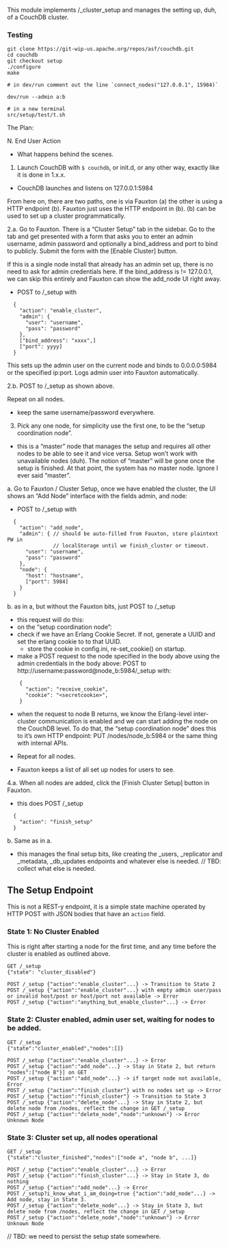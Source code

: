 This module implements /_cluster_setup and manages the setting up, duh, of a CouchDB cluster.

### Testing

```
git clone https://git-wip-us.apache.org/repos/asf/couchdb.git
cd couchdb
git checkout setup
./configure
make

# in dev/run comment out the line `connect_nodes("127.0.0.1", 15984)`

dev/run --admin a:b

# in a new terminal
src/setup/test/t.sh

```

The Plan:

N. End User Action
- What happens behind the scenes.


1. Launch CouchDB with `$ couchdb`, or init.d, or any other way, exactly
like it is done in 1.x.x.
- CouchDB launches and listens on 127.0.0.1:5984

From here on, there are two paths, one is via Fauxton (a) the other is
using a HTTP endpoint (b). Fauxton just uses the HTTP endpoint in (b).
(b) can be used to set up a cluster programmatically.


2.a. Go to Fauxton. There is a “Cluster Setup” tab in the sidebar. Go
to the tab and get presented with a form that asks you to enter an admin
username, admin password and optionally a bind_address and port to bind
to publicly. Submit the form with the [Enable Cluster] button.

If this is a single node install that already has an admin set up, there
is no need to ask for admin credentials here. If the bind_address is !=
127.0.0.1, we can skip this entirely and Fauxton can show the add_node
UI right away.

- POST to /_setup with
```
  {
    "action": "enable_cluster",
    "admin": {
      "user": "username",
      "pass": "password"
    },
    ["bind_address": "xxxx",]
    ["port": yyyy]
  }
```

This sets up the admin user on the current node and binds to 0.0.0.0:5984
or the specified ip:port. Logs admin user into Fauxton automatically.

2.b. POST to /_setup as shown above.

Repeat on all nodes.
- keep the same username/password everywhere.


3. Pick any one node, for simplicity use the first one, to be the
“setup coordination node”.
- this is a “master” node that manages the setup and requires all
  other nodes to be able to see it and vice versa. Setup won’t work
  with unavailable nodes (duh). The notion of “master” will be gone
  once the setup is finished. At that point, the system has no
  master node. Ignore I ever said “master”.

a. Go to Fauxton / Cluster Setup, once we have enabled the cluster, the
UI shows an “Add Node” interface with the fields admin, and node:
- POST to /_setup with
```
  {
    "action": "add_node",
    "admin": { // should be auto-filled from Fauxton, store plaintext PW in
               // localStorage until we finish_cluster or timeout.
      "user": "username",
      "pass": "password"
    },
    "node": {
      "host": "hostname",
      ["port": 5984]
    }
  }
```

b. as in a, but without the Fauxton bits, just POST to /_setup
- this request will do this:
 - on the “setup coordination node”:
  - check if we have an Erlang Cookie Secret. If not, generate
    a UUID and set the erlang cookie to to that UUID.
    - store the cookie in config.ini, re-set_cookie() on startup.
  - make a POST request to the node specified in the body above
    using the admin credentials in the body above:
    POST to http://username:password@node_b:5984/_setup with:
```
    {
      "action": "receive_cookie",
      "cookie": "<secretcookie>",
    }
```

  - when the request to node B returns, we know the Erlang-level
    inter-cluster communication is enabled and we can start adding
    the node on the CouchDB level. To do that, the “setup
    coordination node” does this to it’s own HTTP endpoint:
    PUT /nodes/node_b:5984 or the same thing with internal APIs.

- Repeat for all nodes.
- Fauxton keeps a list of all set up nodes for users to see.


4.a. When all nodes are added, click the [Finish Cluster Setup] button
in Fauxton.
- this does POST /_setup
```
  {
    "action": "finish_setup"
  }
```

b. Same as in a.

- this manages the final setup bits, like creating the _users,
  _replicator and _metadata, _db_updates endpoints and
  whatever else is needed. // TBD: collect what else is needed.


## The Setup Endpoint

This is not a REST-y endpoint, it is a simple state machine operated
by HTTP POST with JSON bodies that have an `action` field.

### State 1: No Cluster Enabled

This is right after starting a node for the first time, and any time
before the cluster is enabled as outlined above.

```
GET /_setup
{"state": "cluster_disabled"}

POST /_setup {"action":"enable_cluster"...} -> Transition to State 2
POST /_setup {"action":"enable_cluster"...} with empty admin user/pass or invalid host/post or host/port not available -> Error
POST /_setup {"action":"anything_but_enable_cluster"...} -> Error
```

### State 2: Cluster enabled, admin user set, waiting for nodes to be added.

```
GET /_setup
{"state":"cluster_enabled","nodes":[]}

POST /_setup {"action":"enable_cluster"...} -> Error
POST /_setup {"action":"add_node"...} -> Stay in State 2, but return "nodes":["node B"}] on GET
POST /_setup {"action":"add_node"...} -> if target node not available, Error
POST /_setup {"action":"finish_cluster"} with no nodes set up -> Error
POST /_setup {"action":"finish_cluster"} -> Transition to State 3
POST /_setup {"action":"delete_node"...} -> Stay in State 2, but delete node from /nodes, reflect the change in GET /_setup
POST /_setup {"action":"delete_node","node":"unknown"} -> Error Unknown Node
```

### State 3: Cluster set up, all nodes operational

```
GET /_setup
{"state":"cluster_finished","nodes":["node a", "node b", ...]}

POST /_setup {"action":"enable_cluster"...} -> Error
POST /_setup {"action":"finish_cluster"...} -> Stay in State 3, do nothing
POST /_setup {"action":"add_node"...} -> Error
POST /_setup?i_know_what_i_am_doing=true {"action":"add_node"...} -> Add node, stay in State 3.
POST /_setup {"action":"delete_node"...} -> Stay in State 3, but delete node from /nodes, reflect the change in GET /_setup
POST /_setup {"action":"delete_node","node":"unknown"} -> Error Unknown Node
```

// TBD: we need to persist the setup state somewhere.
